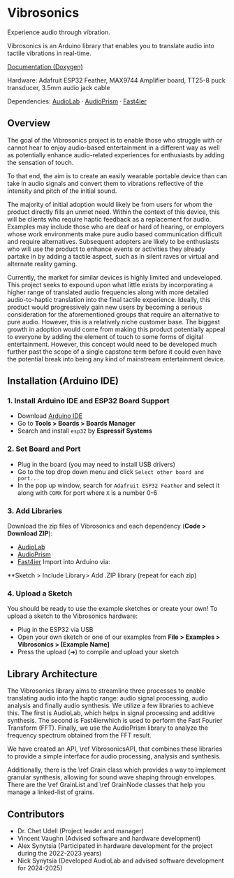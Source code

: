 # Vibrosonics

Experience audio through vibration.

Vibrosonics is an Arduino library that enables you to translate audio into
tactile vibrations in real-time.

[Documentation (Doxygen)](https://udellc.github.io/Vibrosonics/)

Hardware: Adafruit ESP32 Feather, MAX9744 Amplifier board, TT25-8 puck
transducer, 3.5mm audio jack cable

Dependencies: [AudioLab](https://github.com/synytsim/AudioLab) 
· [AudioPrism](https://github.com/udellc/AudioPrism) 
· [Fast4ier](https://github.com/jmerc77/Fast4ier)

## Overview

The goal of the Vibrosonics project is to enable those who struggle with or cannot hear to enjoy audio-based entertainment in a different way as well as potentially enhance audio-related experiences for enthusiasts by adding the sensation of touch. 

To that end, the aim is to create an easily wearable portable device than can take in audio signals and convert them to vibrations reflective of the intensity and pitch of the initial sound.

The majority of initial adoption would likely be from users for whom the product directly fills an unmet need. Within the context of this device, this will be clients who require haptic feedback as a replacement for audio. Examples may include those who are deaf or hard of hearing, or employers whose work environments make pure audio based communication difficult and require alternatives. Subsequent adopters are likely to be enthusiasts who will use the product to enhance events or activities they already partake in by adding a tactile aspect, such as in silent raves or virtual and alternate reality gaming. 

Currently, the market for similar devices is highly limited and undeveloped. This project seeks to expound upon what little exists by incorporating a higher range of translated audio frequencies along with more detailed audio-to-haptic translation into the final tactile experience. Ideally, this product would progressively gain new users by becoming a serious consideration for the aforementioned groups that require an alternative to pure audio. However, this is a relatively niche customer base. The biggest growth in adoption would come from making this product potentially appeal to everyone by adding the element of touch to some forms of digital entertainment. However, this concept would need to be developed much further past the scope of a single capstone term before it could even have the potential break into being any kind of mainstream entertainment device.

## Installation (Arduino IDE)
### 1. Install Arduino IDE and ESP32 Board Support
- Download [Arduino IDE](https://www.arduino.cc/en/software/)
- Go to **Tools > Boards > Boards Manager**
- Search and install `esp32` by **Espressif Systems**

### 2. Set Board and Port
- Plug in the board (you may need to install USB drivers)
- Go to the top drop down menu and click `Select other board and port...` 
- In the pop up window, search for `Adafruit ESP32 Feather` and select it along
with `COMX` for port where `X` is a number 0-6

### 3. Add Libraries
Download the zip files of Vibrosonics and each dependency (**Code > Download ZIP**):
- [AudioLab](https://github.com/synytsim/AudioLab)
- [AudioPrism](https://github.com/udellc/AudioPrism) 
- [Fast4ier](https://github.com/jmerc77/Fast4ier)
Import into Arduino via:

**Sketch > Include Library> Add .ZIP library (repeat for each zip)

### 4. Upload a Sketch
You should be ready to use the example sketches or create your own! To upload a
sketch to the Vibrosonics hardware:
- Plug in the ESP32 via USB
- Open your own sketch or one of our examples from **File > Examples >
Vibrosonics > \[Example Name]**
- Press the upload (➜) to compile and upload your sketch

## Library Architecture
The Vibrosonics library aims to streamline three processes to enable
translating audio into the haptic range: audio signal processing, audio
analysis and finally audio synthesis. We utilize a few libraries to achieve
this. The first is AudioLab, which helps in signal processing and additive
synthesis. The second is Fast4ierwhich is used to perform the Fast Fourier
Transform (FFT). Finally, we use the AudioPrism library to analyze the
frequency spectrum obtained from the FFT result.

We have created an API, \ref VibrosonicsAPI, that combines these libraries to
provide a simple interface for audio processing, analysis and synthesis.

Additionally, there is the \ref Grain class which provides a way to implement
granular synthesis, allowing for sound wave shaping through envelopes. There
are the \ref GrainList and \ref GrainNode classes that help you manage a
linked-list of grains.

## Contributors
 - Dr. Chet Udell (Project leader and manager)
 - Vincent Vaughn (Advised software and hardware development)
 - Alex Synytsia (Participated in hardware development for the project during the 2022-2023 years)
 - Nick Synytsia (Developed AudioLab and advised software development for 2024-2025)
